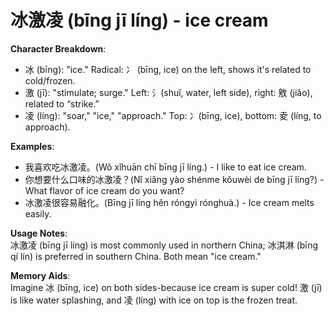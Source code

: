 # **冰激凌 (bīng jī líng) - ice cream**

**Character Breakdown**:  
- 冰 (bīng): "ice." Radical: 冫 (bīng, ice) on the left, shows it's related to cold/frozen.  
- 激 (jī): "stimulate; surge." Left: 氵(shuǐ, water, left side), right: 敫 (jiǎo), related to “strike.”  
- 凌 (líng): "soar," "ice," "approach." Top: 冫(bīng, ice), bottom: 夌 (líng, to approach).

**Examples**:  
- 我喜欢吃冰激凌。(Wǒ xǐhuān chī bīng jī líng.) - I like to eat ice cream.  
- 你想要什么口味的冰激凌？(Nǐ xiǎng yào shénme kǒuwèi de bīng jī líng?) - What flavor of ice cream do you want?  
- 冰激凌很容易融化。(Bīng jī líng hěn róngyì rónghuà.) - Ice cream melts easily.

**Usage Notes**:  
冰激凌 (bīng jī líng) is most commonly used in northern China; 冰淇淋 (bīng qí lín) is preferred in southern China. Both mean "ice cream."

**Memory Aids**:  
Imagine 冰 (bīng, ice) on both sides-because ice cream is super cold! 激 (jī) is like water splashing, and 凌 (líng) with ice on top is the frozen treat.